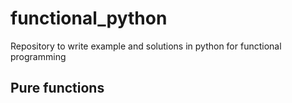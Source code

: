 # functional_python

Repository to write example and solutions in python for functional programming

## Pure functions

<!-- pipe = [
    function1(),
    function2(),
    final_function()
]

railway.exec(state, pipe) -->